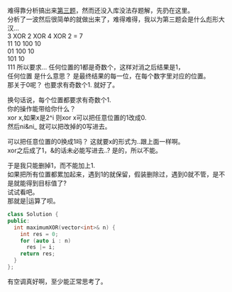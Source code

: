 难得靠分析搞出来[第三题](https://leetcode.cn/contest/biweekly-contest-81/problems/maximum-xor-after-operations/)，然而还没入库没法存题解，先扔在这里。  
分析了一波然后很简单的就做出来了，难得难得，我以为第三题会是什么彪形大汉...  
3 XOR 2 XOR 4 XOR 2 = 7   
11	10	100	10  
01 100 10  
101 10  
111
所以要求... 任何位置的1都是奇数个，这样对消之后结果是1，  
任何位置 是什么意思？ 是最终结果的每一位，在每个数字里对应的位置。  
那关于0呢？ 也要求有奇数个1. 就好了。  

换句话说，每个位置都要求有奇数个1.  
你的操作能带给你什么？  
xor x,如果x是2^i 则xor x可以把任意位置的1改成0.  
然后ni&ni_ 就可以把改掉的0写进去。  

可以把任意位置的0换成1吗？ 这就要x的形式为..跟上面一样啊。  
xor之后成了1，&的话未必能写进去..? 是的，所以不能。  

于是我只能删掉1，而不能加上1.  
如果把所有位置都累加起来，遇到1的就保留，假装删除过，遇到0就不管，是不是就能得到目标值了?  
试试看吧。  
那就是|运算了呗。  
```cpp
class Solution {
public:
  int maximumXOR(vector<int>& n) {
    int res = 0;
    for (auto i : n)
      res |= i;
    return res;
  }
};
```

有空调真好啊，至少能正常思考了。
